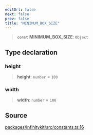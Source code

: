 ```yaml
---
editUrl: false
next: false
prev: false
title: "MINIMUM_BOX_SIZE"
---
```


> **`const`** **MINIMUM\_BOX\_SIZE**: `Object`

## Type declaration

### height

> **height**: `number` = `100`

### width

> **width**: `number` = `100`

## Source

[packages/infinitykit/src/constants.ts:16](https://github.com/nodenogg-in/alpha-p2p/blob/e46703f/packages/infinitykit/src/constants.ts#L16)

